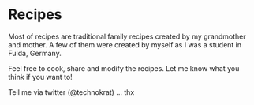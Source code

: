 # Recipes

Most of recipes are traditional family recipes created by my grandmother and mother. 
A few of them were created by myself as I was a student in Fulda, Germany.

Feel free to cook, share and modify the recipes. Let me know what you think if you want to! 

Tell me via twitter (@technokrat) ... thx
